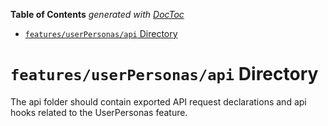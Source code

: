 <!-- START doctoc generated TOC please keep comment here to allow auto update -->
<!-- DON'T EDIT THIS SECTION, INSTEAD RE-RUN doctoc TO UPDATE -->

**Table of Contents** _generated with [DocToc](https://github.com/thlorenz/doctoc)_

- [`features/userPersonas/api` Directory](#featuresuserpersonasapi-directory)

<!-- END doctoc generated TOC please keep comment here to allow auto update -->

# `features/userPersonas/api` Directory

The api folder should contain exported API request declarations and api hooks related to the UserPersonas feature.
